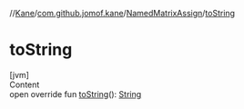 //[Kane](../../index.md)/[com.github.jomof.kane](../index.md)/[NamedMatrixAssign](index.md)/[toString](to-string.md)



# toString  
[jvm]  
Content  
open override fun [toString](to-string.md)(): [String](https://kotlinlang.org/api/latest/jvm/stdlib/kotlin/-string/index.html)  



